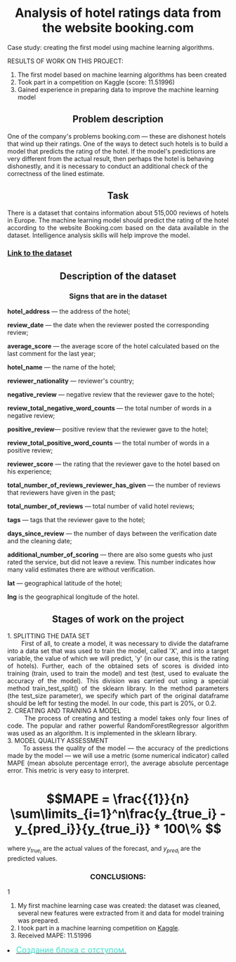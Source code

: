 <div align="center"> <h1 align="center"> Analysis of hotel ratings data from the website booking.com </h1> </div>


Case study: creating the first model using machine learning algorithms.

RESULTS OF WORK ON THIS PROJECT:
1. The first model based on machine learning algorithms has been created
2. Took part in a competition on Kaggle (score: 11.51996)
3. Gained experience in preparing data to improve the machine learning model

<div align="center"> <h2 align="center"> Problem description </h2> </div>
One of the company's problems booking.com — these are dishonest hotels that wind up their ratings. One of the ways to detect such hotels is to build a model that predicts the rating of the hotel. If the model's predictions are very different from the actual result, then perhaps the hotel is behaving dishonestly, and it is necessary to conduct an additional check of the correctness of the lined estimate.

<div align="center"> <h2 align="center"> Task </h2> </div>
<div align="justify"> There is a dataset that contains information about 515,000 reviews of hotels in Europe. The machine learning model should predict the rating of the hotel according to the website Booking.com based on the data available in the dataset. Intelligence analysis skills will help improve the model.</div>

### [Link to the dataset](https://drive.google.com/file/d/1Qj0iYEbD64eVAaaBylJeIi3qvMzxf2C_/view?usp=sharing )

<div align="center"> <h2 align="center"> Description of the dataset </h2> </div>
<div align="center"> <h3 align="center"> Signs that are in the dataset </h3> </div>

**hotel_address** — the address of the hotel;

**review_date** — the date when the reviewer posted the corresponding review;

**average_score** — the average score of the hotel calculated based on the last comment for the last year;

**hotel_name** — the name of the hotel;

**reviewer_nationality** — reviewer's country;

**negative_review** — negative review that the reviewer gave to the hotel;

**review_total_negative_word_counts** — the total number of words in a negative review;

**positive_review**— positive review that the reviewer gave to the hotel;

**review_total_positive_word_counts** — the total number of words in a positive review;

**reviewer_score** — the rating that the reviewer gave to the hotel based on his experience;

**total_number_of_reviews_reviewer_has_given** — the number of reviews that reviewers have given in the past;

**total_number_of_reviews** — total number of valid hotel reviews;

**tags** — tags that the reviewer gave to the hotel;

**days_since_review** — the number of days between the verification date and the cleaning date;

**additional_number_of_scoring** — there are also some guests who just rated the service, but did not leave a review. This number indicates how many valid estimates there are without verification.

**lat** — geographical latitude of the hotel;

**lng** is the geographical longitude of the hotel.

<div align="center"> <h2 align="center"> Stages of work on the project </h2> </div>
<div align="justify"> </div>
1. SPLITTING THE DATA SET
<div align="justify">  &nbsp;&nbsp;&nbsp;&nbsp;&nbsp;&nbsp; First of all, to create a model, it was necessary to divide the dataframe into a data set that was used to train the model, called 'X', and into a target variable, the value of which we will predict, 'y' (in our case, this is the rating of hotels).
Further, each of the obtained sets of scores is divided into training (train, used to train the model) and test (test, used to evaluate the accuracy of the model). This division was carried out using a special method train_test_split() of the sklearn library. In the method parameters (the test_size parameter), we specify which part of the original dataframe should be left for testing the model. In our code, this part is 20%, or 0.2. </div>  
<div align="justify"> </div>
2. CREATING AND TRAINING A MODEL

<div align="justify"> &nbsp;&nbsp;&nbsp;&nbsp;&nbsp;&nbsp; The process of creating and testing a model takes only four lines of code. The popular and rather powerful RandomForestRegressor algorithm was used as an algorithm. It is implemented in the sklearn library. </div>
<div align="justify"> </div>
3. MODEL QUALITY ASSESSMENT
<div align="justify"> &nbsp;&nbsp;&nbsp;&nbsp;&nbsp;&nbsp; To assess the quality of the model — the accuracy of the predictions made by the model — we will use a metric (some numerical indicator) called MAPE (mean absolute percentage error), the average absolute percentage error. This metric is very easy to interpret. </div>


<div align="center"><h1 align="center"> $$MAPE = \frac{{1}}{n} \sum\limits_{i=1}^n\frac{y_{true_i} - y_{pred_i}}{y_{true_i}} * 100\% $$ </h1></div>

where $y_{true_i}$ are the actual values of the forecast, and $y_{pred_i}$ are the predicted values.

<div align="center"><h3 align="center"> CONCLUSIONS: </h3></div>1

1. My first machine learning case was created: the dataset was cleaned, several new features were extracted from it and data for model training was prepared.
2. I took part in a machine learning competition on [Kaggle](https://www.kaggle.com/competitions/sf-booking/leaderboard).
3. Received MAPE: 11.51996

<p dir="ltr"><li><u><font size="4" color= "40E0D0">Создание блока с отступом.</font></u></li></p>